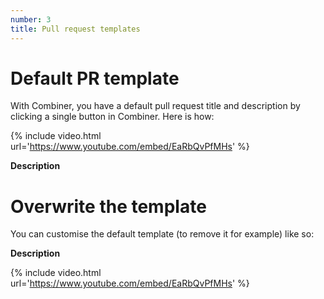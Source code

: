 ```yaml
---
number: 3
title: Pull request templates
---
```

Default PR template
======================

With Combiner, you have a default pull request title and description by clicking
a single button in Combiner. Here is how:

{% include video.html url='https://www.youtube.com/embed/EaRbQvPfMHs' %}

**Description**

Overwrite the template
======================

You can customise the default template (to remove it for example) like so:

**Description**

{% include video.html url='https://www.youtube.com/embed/EaRbQvPfMHs' %}
